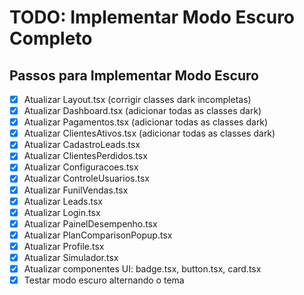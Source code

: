 # TODO: Implementar Modo Escuro Completo

## Passos para Implementar Modo Escuro

- [x] Atualizar Layout.tsx (corrigir classes dark incompletas)
- [x] Atualizar Dashboard.tsx (adicionar todas as classes dark)
- [x] Atualizar Pagamentos.tsx (adicionar todas as classes dark)
- [x] Atualizar ClientesAtivos.tsx (adicionar todas as classes dark)
- [x] Atualizar CadastroLeads.tsx
- [x] Atualizar ClientesPerdidos.tsx
- [x] Atualizar Configuracoes.tsx
- [x] Atualizar ControleUsuarios.tsx
- [x] Atualizar FunilVendas.tsx
- [x] Atualizar Leads.tsx
- [x] Atualizar Login.tsx
- [x] Atualizar PainelDesempenho.tsx
- [x] Atualizar PlanComparisonPopup.tsx
- [x] Atualizar Profile.tsx
- [x] Atualizar Simulador.tsx
- [x] Atualizar componentes UI: badge.tsx, button.tsx, card.tsx
- [x] Testar modo escuro alternando o tema
